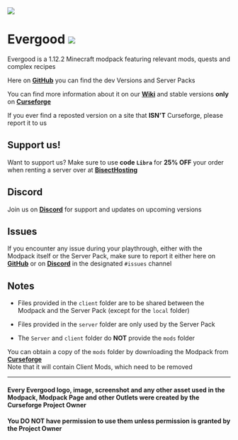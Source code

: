 <img src="https://i.imgur.com/a29VwGL.png" align="center" />

# Evergood <a href=https://www.curseforge.com/minecraft/modpacks/evergood> <img src="http://cf.way2muchnoise.eu/398982.svg"> </a>
Evergood is a 1.12.2 Minecraft modpack featuring relevant mods, quests and complex recipes

Here on [**GitHub**](https://github.com/EvergoodTeam/Evergood/releases) you can find the dev Versions and Server Packs

You can find more information about it on our [**Wiki**](https://evergoodteam.github.io/modpacks/evergood) and stable versions **only** on [**Curseforge**](https://www.curseforge.com/minecraft/modpacks/evergood)

If you ever find a reposted version on a site that **ISN'T** Curseforge, please report it to us

## Support us!
Want to support us? Make sure to use **code ```Libra```** for **25% OFF** your order when renting a server over at [**BisectHosting**](https://www.bisecthosting.com/Libra)

## Discord
Join us on [**Discord**](https://discord.gg/k2P68Y8) for support and updates on upcoming versions

## Issues
If you encounter any issue during your playthrough, either with the Modpack itself or the Server Pack, make sure to report it either here on [**GitHub**](https://github.com/EvergoodTeam/EvergoodRefabricated/issues) or on [**Discord**](https://discord.gg/k2P68Y8) in the designated ```#issues``` channel

## Notes
- Files provided in the ```client``` folder are to be shared between the Modpack and the Server Pack (except for the ```local``` folder)

- Files provided in the ```server``` folder are only used by the Server Pack

- The ```Server``` and ```client``` folder do **NOT** provide the ```mods``` folder

You can obtain a copy of the ```mods``` folder by downloading the Modpack from [**Curseforge**](https://www.curseforge.com/minecraft/modpacks/evergood/files)  
Note that it will contain Client Mods, which need to be removed  

***

#### Every Evergood logo, image, screenshot and any other asset used in the Modpack, Modpack Page and other Outlets were created by the Curseforge Project Owner
#### You **DO NOT** have permission to use them unless permission is granted by the Project Owner
